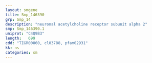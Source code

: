 ```yaml
---
layout: smgene
title: Smp_146390
grp: Smp_14
description: "neuronal acetylcholine receptor subunit alpha 2"
smp: Smp_146390.1
uniprot: "C4Q9B3"
length:   699
cdd: "TIGR00860, cl03788, pfam02931"
kk: ns
categories: sm
---
```

